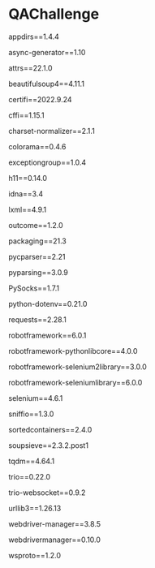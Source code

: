 # QAChallenge
appdirs==1.4.4

async-generator==1.10

attrs==22.1.0

beautifulsoup4==4.11.1

certifi==2022.9.24

cffi==1.15.1

charset-normalizer==2.1.1

colorama==0.4.6

exceptiongroup==1.0.4

h11==0.14.0

idna==3.4

lxml==4.9.1

outcome==1.2.0

packaging==21.3

pycparser==2.21

pyparsing==3.0.9

PySocks==1.7.1

python-dotenv==0.21.0

requests==2.28.1

robotframework==6.0.1

robotframework-pythonlibcore==4.0.0

robotframework-selenium2library==3.0.0

robotframework-seleniumlibrary==6.0.0

selenium==4.6.1

sniffio==1.3.0

sortedcontainers==2.4.0

soupsieve==2.3.2.post1

tqdm==4.64.1

trio==0.22.0

trio-websocket==0.9.2

urllib3==1.26.13

webdriver-manager==3.8.5

webdrivermanager==0.10.0

wsproto==1.2.0
